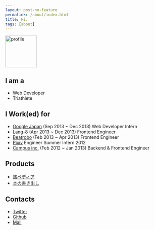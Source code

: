 ```yaml
---
layout: post-no-feature
permalink: /about/index.html
title: Hi.
tags: [about]
---
```


<img src="{{site.owner.avatar}}" alt="profile" style="width: 100px;">

## I am a
- Web Developer
- Triathlete

## I Work(ed) for
- [Google Japan](https://www.google.co.jp/) (Sep 2013 ~ Dec 2013) Web Developer Intern
- [Lang-8](http://lang-8.com/) (Apr 2013 ~ Dec 2013) Frontend Engineer
- [Beatrobo](https://beatrobo.com) (Feb 2013 ~ Apr 2013) Frontend Engineer
- [Pixiv](http://www.pixiv.net/) Engineer Summer Intern 2012
- [Campus inc.](http://campus-inc.org/) (Feb 2012 ~ Jan 2013) Backend & Frontend Engineer

## Products
- [旅ペディア](http://tabipedia.net)
- [本の書き出し](http://kakidashi.com)

## Contacts
- [Twitter](http://twitter.com/tak0303)
- [Github](https://github.com/takashi)
- [Mail](mailto:tak1240@gmail.com)
